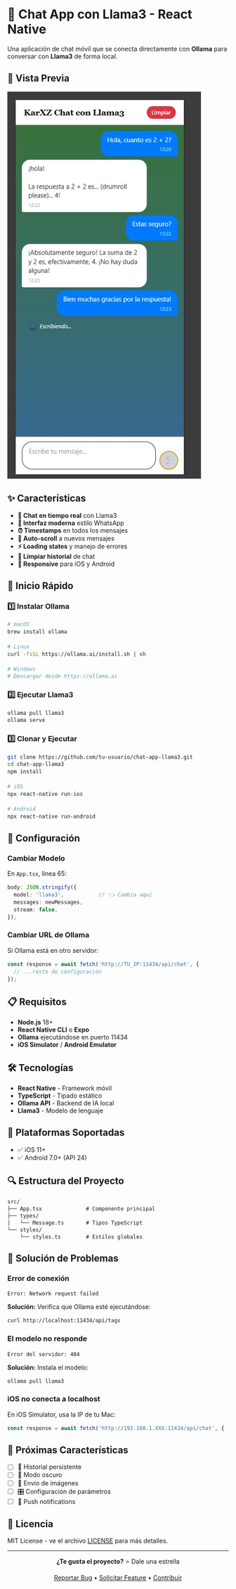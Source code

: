 # 🤖 Chat App con Llama3 - React Native

Una aplicación de chat móvil que se conecta directamente con **Ollama** para conversar con **Llama3** de forma local.

## 📱 Vista Previa

![ChatLlama](./exampleimg.jpg)


## ✨ Características

- **💬 Chat en tiempo real** con Llama3
- **🎨 Interfaz moderna** estilo WhatsApp 
- **⏰ Timestamps** en todos los mensajes
- **🔄 Auto-scroll** a nuevos mensajes
- **⚡ Loading states** y manejo de errores
- **🧹 Limpiar historial** de chat
- **📱 Responsive** para iOS y Android

## 🚀 Inicio Rápido

### 1️⃣ Instalar Ollama

```bash
# macOS
brew install ollama

# Linux
curl -fsSL https://ollama.ai/install.sh | sh

# Windows
# Descargar desde https://ollama.ai
```

### 2️⃣ Ejecutar Llama3

```bash
ollama pull llama3
ollama serve
```

### 3️⃣ Clonar y Ejecutar

```bash
git clone https://github.com/tu-usuario/chat-app-llama3.git
cd chat-app-llama3
npm install

# iOS
npx react-native run-ios

# Android  
npx react-native run-android
```

## 🔧 Configuración

### Cambiar Modelo

En `App.tsx`, línea 65:

```typescript
body: JSON.stringify({
  model: 'llama3',           // 👈 Cambia aquí
  messages: newMessages,
  stream: false,
}),
```

### Cambiar URL de Ollama

Si Ollama está en otro servidor:

```typescript
const response = await fetch('http://TU_IP:11434/api/chat', {
  // ...resto de configuración
});
```

## 📋 Requisitos

- **Node.js** 18+
- **React Native CLI** o **Expo**
- **Ollama** ejecutándose en puerto 11434
- **iOS Simulator** / **Android Emulator**

## 🛠️ Tecnologías

- **React Native** - Framework móvil
- **TypeScript** - Tipado estático
- **Ollama API** - Backend de IA local
- **Llama3** - Modelo de lenguaje

## 📱 Plataformas Soportadas

- ✅ iOS 11+
- ✅ Android 7.0+ (API 24)

## 🔍 Estructura del Proyecto

```
src/
├── App.tsx              # Componente principal
├── types/
│   └── Message.ts       # Tipos TypeScript
└── styles/
    └── styles.ts        # Estilos globales
```

## 🐛 Solución de Problemas

### Error de conexión

```
Error: Network request failed
```

**Solución:** Verifica que Ollama esté ejecutándose:

```bash
curl http://localhost:11434/api/tags
```

### El modelo no responde

```
Error del servidor: 404
```

**Solución:** Instala el modelo:

```bash
ollama pull llama3
```

### iOS no conecta a localhost

En iOS Simulator, usa la IP de tu Mac:

```typescript
const response = await fetch('http://192.168.1.XXX:11434/api/chat', {
```

## 🚀 Próximas Características

- [ ] 💾 Historial persistente
- [ ] 🌙 Modo oscuro
- [ ] 📸 Envío de imágenes
- [ ] 🎛️ Configuración de parámetros
- [ ] 📱 Push notifications

## 📄 Licencia

MIT License - ve el archivo [LICENSE](LICENSE) para más detalles.

---

<div align="center">

**¿Te gusta el proyecto?** ⭐ Dale una estrella

[Reportar Bug](https://github.com/tu-usuario/chat-app-llama3/issues) • 
[Solicitar Feature](https://github.com/tu-usuario/chat-app-llama3/issues) • 
[Contribuir](CONTRIBUTING.md)

</div>